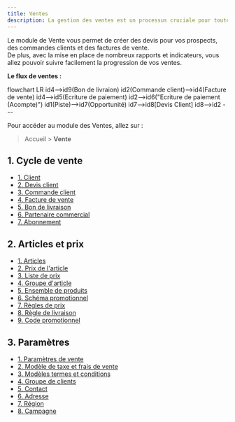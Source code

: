 ```yaml
---
title: Ventes
description: La gestion des ventes est un processus cruciale pour toutes les activités. Il est important de suivre facilement le cycle de vente, que vous commercialisez des produits physiques, des prestations de services ou même des abonnements.  
---
```


Le module de Vente vous permet de créer des devis pour vos prospects, des commandes clients et des factures de vente.  
De plus, avec la mise en place de nombreux rapports et indicateurs, vous allez pouvoir suivre facilement la progression de vos ventes.

**Le flux de ventes :**

<mermaid>
flowchart LR
	id4-->id9(Bon de livraion)
  id2(Commande client)-->id4(Facture de vente)
  id4-->id5(Ecriture de paiement)
  id2-->id6("Ecriture de paiement (Acompte)")
  id1(Piste)-->id7(Opportunité)
 	id7-->id8[Devis Client]
  id8-->id2
</mermaid>
---

Pour accéder au module des Ventes, allez sur :

> Accueil > **Vente**

## 1. Cycle de vente
- [1. Client](/dokos/parametrage/clients)
- [2. Devis client](/dokos/ventes/devis)
- [3. Commande client](/dokos/ventes/commande-client)
- [4. Facture de vente](/dokos/ventes/facture-de-vente)
- [5. Bon de livraison](/dokos/stocks/delivery-note)
- [6. Partenaire commercial](/dokos/ventes/partenaire-commercial)
- [7. Abonnement](/dokos/ventes/abonnements)

## 2. Articles et prix
- [1. Articles](/dokos/parametrage/articles)
- [2. Prix de l'article](/dokos/parametrage/prix)
- [3. Liste de prix](/dokos/parametrage/prix)
- [4. Groupe d'article](/dokos/parametrage/articles#groupes-darticles)
- [5. Ensemble de produits](/dokos/stocks/ensembles-de-produits)
- [6. Schéma promotionnel](/dokos/stocks/schemas-promotionnels)
- [7. Règles de prix](/dokos/stocks/regles-de-prix)
- [8. Règle de livraison](/dokos/stocks/shipping-rule)
- [9. Code promotionnel](/dokos/ventes/code-promotionnel)

## 3.  Paramètres
- [1. Paramètres de vente](/dokos/ventes/parametres-vente)
- [2. Modèle de taxe et frais de vente](/dokos/ventes/taxes)
- [3. Modèles termes et conditions](/dokos/parametrage/demarrage/terms-and-conditions)
- [4. Groupe de clients](/dokos/parametrage/clients#groupes-de-clients)
- [5. Contact](/dodock/fonctionnalites/contacts-adresses/contacts)
- [6. Adresse](/dodock/fonctionnalites/contacts-adresses/addresses)
- [7. Région](/dokos/ventes/facture-de-vente)
- [8. Campagne](/dokos/crm/campagne)